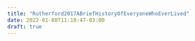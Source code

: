 ```yaml
---
title: "Rutherford2017ABriefHistoryOfEveryoneWhoEverLived"
date: 2022-01-08T11:10:47-03:00
draft: true
---
```


